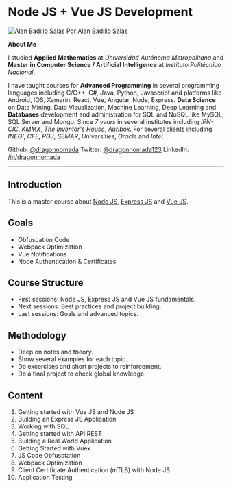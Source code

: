 # Node JS + Vue JS Development

[![Alan Badillo Salas](https://avatars.githubusercontent.com/u/79223578?s=40&v=4 "Alan Badillo Salas")](https://github.com/dragonnomada) Por [Alan Badillo Salas](https://github.com/dragonnomada)

**About Me**

I studied **Applied Mathematics** at *Universidad Autónoma Metropolitana* 
and **Master in Computer Science / Artificial Intelligence** at *Instituto Politécnico Nacional*.

I have taught courses for **Advanced Programming** in several programming languages
including C/C++, C#, Java, Python, Javascript
and platforms like Android, IOS, Xamarin, React, Vue, Angular, Node, Express.
**Data Science** on Data Mining, Data Visualization, Machine Learning, Deep Learning
and **Databases** development and administration for SQL and NoSQL like MySQL, SQL Server and Mongo.
Since *7 years* in several institutes 
including *IPN-CIC*, *KMMX*, *The Inventor's House*, *Auribox*.
For several clients including *INEGI*, *CFE*, *PGJ*, *SEMAR*, *Universities*, *Oracle* and *Intel*.

Github: [@dragonnomada](https://github.com/dragonnomada)
Twitter: [@dragonnomada123](https://twitter.com/dragonnomada123)
LinkedIn: [/in/dragonnomada](https://www.linkedin.com/in/dragonnomada/)

---

## Introduction

This is a master course about [Node JS](https://nodejs.org), [Express JS](https://expressjs.com) and [Vue JS](https://vuejs.org).

## Goals

* Obfuscation Code
* Webpack Optimization
* Vue Notifications
* Node Authentication & Certificates

## Course Structure

* First sessions: Node JS, Express JS and Vue JS fundamentals.
* Next sessions: Best practices and project building.
* Last sessions: Goals and advanced topics.

## Methodology

* Deep on notes and theory.
* Show several examples for each topic.
* Do excercises and short projects to reinforcement.
* Do a final project to check global knowledge.

## Content

1. Getting started with Vue JS and Node JS
2. Building an Express JS Application
3. Working with SQL
4. Getting started with API REST
5. Building a Real World Application
9. Getting Started with Vuex
6. JS Code Obfusctation
7. Webpack Optimization
8. Client Certificate Authentication (mTLS) with Node JS
10. Application Testing